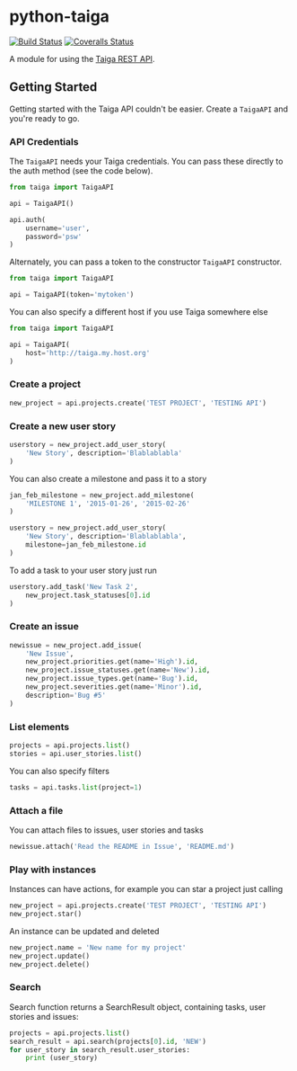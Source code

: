 python-taiga
==============
[![Build Status][travis-image]][travis-url] [![Coveralls Status][coveralls-image]][coveralls-url]

A module for using the [Taiga REST API](http://taigaio.github.io/taiga-doc/dist/api.html "Taiga REST API documentation").

## Getting Started

Getting started with the Taiga API couldn't be easier. Create a
`TaigaAPI` and you're ready to go.

### API Credentials

The `TaigaAPI` needs your Taiga credentials. You can pass these
directly to the auth method (see the code below).

```python
from taiga import TaigaAPI

api = TaigaAPI()

api.auth(
    username='user',
    password='psw'
)
```

Alternately, you can pass a token to the constructor `TaigaAPI` constructor.

```python
from taiga import TaigaAPI

api = TaigaAPI(token='mytoken')
```

You can also specify a different host if you use Taiga somewhere else

```python
from taiga import TaigaAPI

api = TaigaAPI(
    host='http://taiga.my.host.org'
)
```

### Create a project

```python
new_project = api.projects.create('TEST PROJECT', 'TESTING API')
```

### Create a new user story

```python
userstory = new_project.add_user_story(
    'New Story', description='Blablablabla'
)
```

You can also create a milestone and pass it to a story

```python
jan_feb_milestone = new_project.add_milestone(
    'MILESTONE 1', '2015-01-26', '2015-02-26'
)

userstory = new_project.add_user_story(
    'New Story', description='Blablablabla',
    milestone=jan_feb_milestone.id
)
```

To add a task to your user story just run

```python
userstory.add_task('New Task 2',
    new_project.task_statuses[0].id
)
```

### Create an issue

```python
newissue = new_project.add_issue(
    'New Issue',
    new_project.priorities.get(name='High').id,
    new_project.issue_statuses.get(name='New').id,
    new_project.issue_types.get(name='Bug').id,
    new_project.severities.get(name='Minor').id,
    description='Bug #5'
)
```

### List elements

```python
projects = api.projects.list()
stories = api.user_stories.list()
```

You can also specify filters

```python
tasks = api.tasks.list(project=1)
```

### Attach a file

You can attach files to issues, user stories and tasks

```python
newissue.attach('Read the README in Issue', 'README.md')
```

### Play with instances

Instances can have actions, for example you can star a project just calling

```python
new_project = api.projects.create('TEST PROJECT', 'TESTING API')
new_project.star()
```

An instance can be updated and deleted

```python
new_project.name = 'New name for my project'
new_project.update()
new_project.delete()
```

### Search

Search function returns a SearchResult object, containing tasks,
user stories and issues:

```python
projects = api.projects.list()
search_result = api.search(projects[0].id, 'NEW')
for user_story in search_result.user_stories:
    print (user_story)
```

[travis-url]: https://travis-ci.org/nephila/python-taiga
[travis-image]: http://img.shields.io/travis/nephila/python-taiga.svg?branch=master

[coveralls-url]: https://coveralls.io/r/nephila/python-taiga
[coveralls-image]: http://img.shields.io/coveralls/nephila/python-taiga/master.svg
